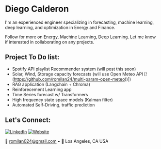# Diego Calderon 

I'm an experienced engineer specializing in forecasting, machine learning, deep learning, and optimization in Energy and Finance.

Follow for more on Energy, Machine Learning, Deep Learning.  Let me know if interested in collaborating on any projects.

## Project To Do list:
- Spotify API playlist Recommender system (will post this soon)
- Solar, Wind, Storage capacity forecasts (will use Open Meteo API [!(https://github.com/romilan24/multi-param-open-meteo))])
- RAG application (Langchain + Chroma)
- Reinforecement Learning app
- Time Series forecast w/ Transformers
- High frequency state space models (Kalman filter)
- Automated Self-Driving, traffic prediction

## Let's Connect:
[![LinkedIn](https://img.shields.io/badge/LinkedIn-%230077B5.svg?&style=flat&logo=linkedin&logoColor=white)]([https://www.linkedin.com/in/diegocalderon/])
[![Website](https://img.shields.io/badge/Website-%23323232?&style=flat&logo=internet-archive&logoColor=white)](https://romilan24.github.io/data_science_portfolio/])

📧 romilan024@gmail.com • 📍 Los Angeles, CA USA
